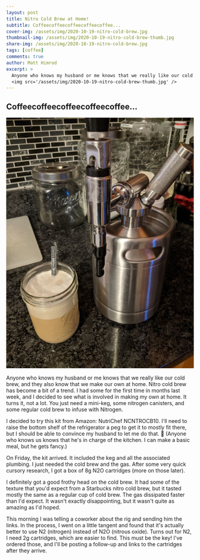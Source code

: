 ```yaml
---
layout: post
title: Nitro Cold Brew at Home!
subtitle: Coffeecoffeecoffeecoffeecoffee...
cover-img: /assets/img/2020-10-19-nitro-cold-brew.jpg
thumbnail-img: /assets/img/2020-10-19-nitro-cold-brew-thumb.jpg
share-img: /assets/img/2020-10-19-nitro-cold-brew.jpg
tags: [coffee]
comments: true
author: Matt Himrod
excerpt: >
  Anyone who knows my husband or me knows that we really like our cold brew, and they also know that we make our own at home. Nitro cold brew has become a bit of a trend. I had some for the first time in months last week, and I decided to see what is involved in making my own at home. It turns it, not a lot. You just need a mini-keg, some nitrogen canisters, and some regular cold brew to infuse with Nitrogen.<br />
  <img src='/assets/img/2020-10-19-nitro-cold-brew-thumb.jpg' />
---
```


## Coffeecoffeecoffeecoffeecoffee...

![](/assets/img/2020-10-19-nitro-cold-brew.jpg)

Anyone who knows my husband or me knows that we really like our cold brew, and they also know that we make our own at home. Nitro cold brew has become a bit of a trend. I had some for the first time in months last week, and I decided to see what is involved in making my own at home. It turns it, not a lot. You just need a mini-keg, some nitrogen canisters, and some regular cold brew to infuse with Nitrogen.

I decided to try this kit from Amazon: NutriChef NCNTROCB10. I'll need to raise the bottom shelf of the refrigerator a peg to get it to mostly fit there, but I should be able to convince my husband to let me do that. 🤞 (Anyone who knows us knows that he's in charge of the kitchen. I can make a basic meal, but he gets fancy.)

On Friday, the kit arrived. It included the keg and all the associated plumbing. I just needed the cold brew and the gas. After some very quick cursory research, I got a box of 8g N2O cartridges (more on those later).

I definitely got a good frothy head on the cold brew. It had some of the texture that you'd expect from a Starbucks nitro cold brew, but it tasted mostly the same as a regular cup of cold brew. The gas dissipated faster than I'd expect. It wasn't exactly disappointing, but it wasn't quite as amazing as I'd hoped.

This morning I was telling a coworker about the rig and sending him the links. In the process, I went on a little tangent and found that it's actually better to use N2 (nitrogen) instead of N2O (nitrous oxide). Turns out for N2, I need 2g cartridges, which are easier to find. This must be the key! I've ordered those, and I'll be posting a follow-up and links to the cartridges after they arrive.
